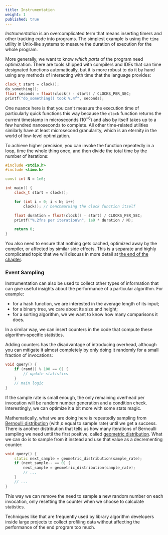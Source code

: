 ```yaml
---
title: Instrumentation
weight: 1
published: true
---
```


<!-- pv in Linux, pipes -->

*Instrumentation* is an overcomplicated term that means inserting timers and other tracking code into programs. The simplest example is using the `time` utility in Unix-like systems to measure the duration of execution for the whole program.

More generally, we want to know *which parts* of the program need optimization. There are tools shipped with compilers and IDEs that can time designated functions automatically, but it is more robust to do it by hand using any methods of interacting with time that the language provides:

```cpp
clock_t start = clock();
do_something();
float seconds = float(clock() - start) / CLOCKS_PER_SEC;
printf("do_something() took %.4f", seconds);
```

One nuance here is that you can't measure the execution time of particularly quick functions this way because the `clock` function returns the current timestamp in microseconds ($10^{-6}$) and also by itself takes up to a few hundred nanoseconds to complete. All other time-related utilities similarly have at least microsecond granularity, which is an eternity in the world of low-level optimization.

To achieve higher precision, you can invoke the function repeatedly in a loop, time the whole thing once, and then divide the total time by the number of iterations:

```cpp
#include <stdio.h>
#include <time.h>

const int N = 1e6;

int main() {
    clock_t start = clock();

    for (int i = 0; i < N; i++)
        clock(); // benchmarking the clock function itself

    float duration = float(clock() - start) / CLOCKS_PER_SEC;
    printf("%.2fns per iteration\n", 1e9 * duration / N);

    return 0;
}
```

You also need to ensure that nothing gets cached, optimized away by the compiler, or affected by similar side effects. This is a separate and highly complicated topic that we will discuss in more detail at [the end of the chapter](../benchmarking).

### Event Sampling

Instrumentation can also be used to collect other types of information that can give useful insights about the performance of a particular algorithm. For example:

- for a hash function, we are interested in the average length of its input;
- for a binary tree, we care about its size and height;
- for a sorting algorithm, we we want to know how many comparisons it does.

In a similar way, we can insert counters in the code that compute these algorithm-specific statistics.

Adding counters has the disadvantage of introducing overhead, although you can mitigate it almost completely by only doing it randomly for a small fraction of invocations:

```c++
void query() {
    if (rand() % 100 == 0) {
        // update statistics
    }
    // main logic
}
```

If the sample rate is small enough, the only remaining overhead per invocation will be random number generation and a condition check. Interestingly, we can optimize it a bit more with some stats magic.

Mathematically, what we are doing here is repeatedly sampling from [Bernoulli distribution](https://en.wikipedia.org/wiki/Bernoulli_distribution) (with $p$ equal to sample rate) until we get a success. There is another distribution that tells us how many iterations of Bernoulli sampling we need until the first positive, called [geometric distribution](https://en.wikipedia.org/wiki/Geometric_distribution). What we can do is to sample from it instead and use that value as a decrementing counter:

```c++
void query() {
    static next_sample = geometric_distribution(sample_rate);
    if (next_sample-- == 0) {
        next_sample = geometric_distribution(sample_rate);
        // ...
    }
    // ...
}
```

This way we can remove the need to sample a new random number on each invocation, only resetting the counter when we choose to calculate statistics.

Techniques like that are frequently used by library algorithm developers inside large projects to collect profiling data without affecting the performance of the end program too much.
